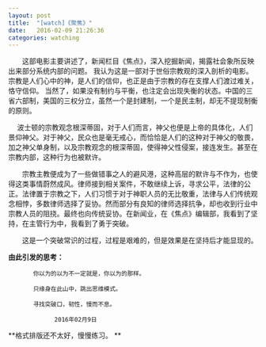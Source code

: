 ```yaml
---
layout: post
title:  "[watch]《聚焦》"
date:   2016-02-09 21:26:36
categories: watching
---
```


　　这部电影主要讲述了，新闻栏目《焦点》，深入挖掘新闻，揭露社会象所反映出来部分系统内部的问题。
我认为这是一部对于世俗宗教观的深入剖析的电影。宗教是人们心中的神，是人们的信仰，也正是由于宗教的存在支撑人们渡过难关，恪守信仰。
当然了，如果没有制约与平衡，也注定会出现失衡的状态。中国的三省六部制，美国的三权分立，虽然一个是封建制，一个是民主制，却无不提现制衡的原则。

　 波士顿的宗教观念根深蒂固，对于人们而言，神父也便是上帝的具体化，人们景仰神父。对于神父，民众也是毫无戒心，而恰恰是人们的这种对于神父的敬畏，加之神父单身制，以及宗教观念的根深蒂固，使得神父性侵案，接连发生。甚至在宗教内部，这种行为也被默许。

　　宗教主教便成为了一些做错事之人的避风港，这种高层的默许与不作为，也使得这类事情蔚然成风。律师接到相关案件，不敢继续上诉，寻求公平，法律的公正。法律置于宗教之下，人们习惯于对于神职人员的无比敬重，法律与人们传统观念相悖，多数律师选择了妥协。然而部分有良知的律师选择抗争，却也收到行业中宗教人员的阻挠。最终也向传统妥协。在新闻业，在《焦点》编辑部，我看到了坚持，在主管行为中，我看到了勇于突破。

　　这是一个突破常识的过程，过程是艰难的，但是效果是在坚持后才能显现的。

**由此引发的思考：**
              
           你以为的以为不一定就是，你以为的那样。

           只缘身在此山中，跳出思维模式。

           寻找突破口，韧性，慢而不息。
                               
                 2016年02月9日      
**格式排版还不太好，慢慢练习。 **             

